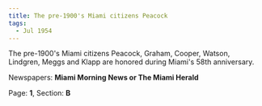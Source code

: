 ```yaml
---  
title: The pre-1900's Miami citizens Peacock  
tags:  
  - Jul 1954  
---  
```

  
The pre-1900's Miami citizens Peacock, Graham, Cooper, Watson, Lindgren, Meggs and Klapp are honored during Miami's 58th anniversary.  
  
Newspapers: **Miami Morning News or The Miami Herald**  
  
Page: **1**, Section: **B** 

